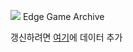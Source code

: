 <img src="https://cafe.naver.com/common/storyphoto/viewer.html?src=https%3A%2F%2Fcafeptthumb-phinf.pstatic.net%2FMjAyNDAzMTJfMjI5%2FMDAxNzEwMTcwMTI2NTc3.4WA779aYiTCx536tDZqXLKJP1zUJ7NvRF5ISZpDiH98g.VwrVOlo9pNcPzKfbkRRb01mdK6GOa8ExwiVAoj3IDEQg.PNG%2F%2525ED%252599%252594%2525EB%2525A9%2525B4_%2525EC%2525BA%2525A1%2525EC%2525B2%252598_2024-03-12_001459.png%3Ftype%3Dw1600"></img>
Edge Game Archive

갱신하려면 [여기](https://docs.google.com/spreadsheets/d/1RoujVUSQD7mOI2tpeqBszpjjt4tkgLEpr1LHcWND3O8/edit?usp=sharing)에 데이터 추가
